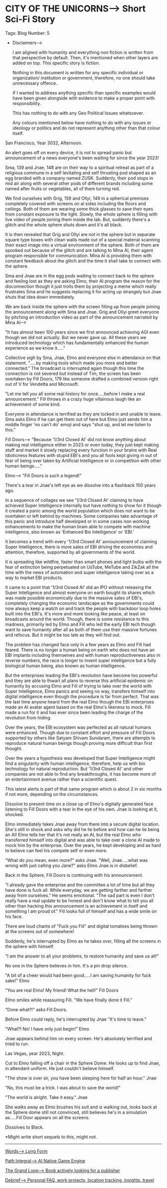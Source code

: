 # CITY OF THE UNICORNS—> Short Sci-Fi Story

Tags: Blog
Number: 5

- Disclaimers—>
    
    I am aligned with humanity and everything non fiction is written from that perspective by default. Then, it's mentioned when other layers are added on top. This specific story is fiction.
    
    Nothing in this document is written for any specific individual or organization/ institution or government, therefore, no one should take unnecessary offence.
    
    If I wanted to address anything specific than specific examples would have been given alongside with evidence to make a proper point with responsibility.
    
    This has nothing to do with any Geo Political Issues whatsoever.
    
    Any colours mentioned below have nothing to do with any issues or ideology or politics and do not represent anything other than that colour itself.
    

San Francisco, Year 3032, Afternoon.

An alert goes off on every device, it is not to spread panic but announcement of a news everyone's been waiting for since the year 2023!

Sma, 139 and Jnae, 148 are on their way to a spiritual retreat as part of a religious commune in a self levitating and self thrusting pod shaped as an egg branded with a company named ZUSK. Suddenly, their pod stops in mid air along with several other pods of different brands including some named after fruits or vegetables, all of them turning red.

We find ourselves with Grig, 159 and Ollyi, 149 in a spherical premises completely covered with screens on al sides including the floors and ceilings. Both of them are wearing some thick glasses to save their eyes from constant exposure to the light. Slowly, the whole sphere is filling with live video of people joining them inside the lab. But, suddenly there's a glitch and the whole sphere shuts down and it's all black.

It is then revealed that Grig and Ollyi are not in the sphere but in separate square type boxes with clean walls made out of a special material scanning their exact image into a virtual environment of the sphere. Both of them are spooked out because of the glitch and are talking to Mina AI, their agent program responsible for communication. Mina AI is providing them with constant feedback about the glitch and the time it shall take to connect with the sphere.

Sma and Jnae are in the egg pods waiting to connect back to the sphere and feeling lost as they are asking Elmo, their AI program the reason for the disconnection though it just trolls them by projecting a meme which really frustrates Sma and he suggests replacing it for acting up strangely but Jnae shuts that idea down immediately.

We are back inside the sphere with the screen filling up from people joining the announcement along with Sma and Jnae. Grig and Ollyi greet everyone by pitching an introduction video as part of the announcement narrated by Mina AI—>

"It has almost been 100 years since we first announced achieving AGI even though we did not actually. But we never gave up. All these years we introduced technology which has fundamentally enhanced the human experience as we know it….."

Collective sigh by Sma, Jnae, Elmo and everyone else in attendance on that statement.
"…..by making tools which made you more and better connected."
The broadcast is interrupted again though this time the connection is not severed but instead of Tim, the screen has been overtaken by Fill Doors, 179 like someone drafted a combined version right out of V for Vendetta and Microsoft.

"Let me tell you all some real history for once…..before I make a real announcement." Fill throws in a crazy huge villainous laugh like an achievement of some kind.

Everyone in attendance is terrified as they are locked in and unable to leave. Sma asks Elmo if he can get them out of here but Elmo just sends him a middle finger 'no can't do' emoji and says "shut up, and let me listen to this."

Fill Doors—> "Because '1/3rd Closed AI' did not know anything about making real intelligence either in 2023 or even today, they just kept making stuff and market it slowly replacing every function in your brains with Real Idioticness features with stupid EBI's and you all fools kept giving in out of fear of being over taken by Artificial Intelligence or in competition with other human beings….."

Elmo—> "Fill Doors is such a legend!"

There's a tear in Jnae's left eye as we dissolve into a flashback 100 years ago.

In a sequence of collages we see '1/3rd Closed AI' claiming to have achieved Super Intelligence internally but have nothing to show for it though it created a panic among the world population which does not want to be overtaken or left behind by machines. Some companies take advantage of this panic and introduce half developed or in some cases non working enhancements to make the human brain able to compete with machine intelligence, also known as 'Enhanced Bio Intelligence' or 'EBI.'

It becomes a trend with every '1/3rd Closed AI' announcement of claiming Super Intelligence, there is more sales of EBI driving the economies and attention, therefore, supported by all governments of the world.

It is spreading like wildfire, faster than smart phones and light bulbs with the fear of extinction being perpetuated on UsTube, MeTube and ZikZak all the time with the news of automation and super intelligence taking over as a way to market EBI products.

It came to a point that '1/3rd Closed AI' did an IPO without releasing the Super Intelligence and almost everyone on earth bought its shares which was made possible economically due to the massive sales of EBI's, completely changing the economic landscape as the governments could now always keep a watch on and track the people with backdoor loop holes built into the EBI's. It's more and more looking like peace, at least on broadcasts around the world. Though, there is some resistance to this madness, primarily led by Elmo and Fill who led the early EBI tech though want to save humanity after all as both of them use their massive fortunes and refocus. But it might be too late as they will find out.

The problem has changed face only in a few years as Elmo and Fill had feared. There is no longer a human being on earth who does not have an EBI implants including themselves and with human reproductiveness also in reverse numbers, the race is longer to invent super intelligence but a fully biological human being, also known as human intelligence.

But the enterprises leading the EBI's revolution have become too powerful and they are able to thwart all plans to reverse this artificial epidemic on humanity by accusing Elmo and Fill of trying to take over the world with Super Intelligence, Elmo panics and seeing no way, transfers himself into digital intelligence even though the procedure is far from perfect. That was the last time anyone heard from the real Elmo though the EBI enterprises made an AI avatar agent based on the real Elmo's likeness to mock. Fill made a run for it and has ever since been leading the charge of the revolution from hiding.

Over the years, the EBI ecosystem was perfected as all natural humans were enhanced. Though due to constant effort and pressure of Fill Doors supported by others like Satyam Shivam Sundaram, there are attempts to reproduce natural human beings though proving more difficult than first thought.

Over the years a hypothesis was developed that Super Intelligence might find a singularity with human intelligence, therefore, help us with bio technology for natural reproduction. But '1/3rd Closed AI' and other companies are not able to find any breakthroughs, it has become more of an entertainment avenue rather than a scientific quest.

This latest alerts is part of that same program which is about 2 in six months if not more, depending on the circumstances.

Dissolve to present time on a close up of Elmo's digitally generated face listening to Fill Doors with a tear in the eye of his own. Jnae is looking at it, shocked.

Elmo immediately takes Jnae away from there into a secure digital location. She's still in shock and asks why did he lie before and how can he lie being an AI! Elmo tells her that it's not really an AI, but the real Elmo who transferred himself into digital and was able to take over a clone AI made to mock him by the enterprise. Over the years, he kept developing and as hard to believe can feel his compete self or even more.

"What do you mean, even more?" asks Jnae.
"Well, Jnae…..what was wrong with just calling you Jane?" asks Elmo
Jnae is in disbelief.

Back in the Sphere, Fill Doors is continuing with his announcement.

"I already gave the enterprise and the committee a lot of time but all they have done is fuck all. While everyday, we are getting farther and farther away from ourselves." He seems emotional.
"The sad part is even I don't really have a real update to be honest and don't know what to tell you all other than hacking this announcement is an achievement in itself and something I am proud of." Fill looks full of himself and has a wide smile on his face.

There are loud chants of "Fuck you Fill" and digital tomatoes being thrown at the screens out of somewhere!

Suddenly, he's interrupted by Elmo as he takes over, filling all the screens in the sphere with himself.

"I am the answer to all your problems, to restore humanity and save us all!"

No one in the Sphere believes in him. It's a pin drop silence.

"A bit of a cheer would had been good…..I am saving humanity for fuck sake!" Elmo

"You are real Elmo! My friend! What the hell!" Fill Doors

Elmo smiles while reassuring Fill. "We have finally done it Fill."

"Done what?!" asks Fill Doors.

Before Elmo could reply, he's interrupted by Jnae "It's time to leave."

"What?! No! I have only just begin!" Elmo

Jnae appears behind him on every screen. He's absolutely terrified and tried to run.

Las Vegas, year 2023, Night. 

Cut to Elmo falling off a chair in the Sphere Dome. He looks up to find Jnae, in attendant uniform.
He just couldn't believe himself.

"The show is over sir, you have been sleeping here for half an hour." Jnae

"No, this must be a trick. I was about to save the world!" 

"The world is alright. Take it easy." Jnae

She walks away as Elmo brushes his suit and is walking out, looks back at the Sphere dome still not convinced, still believes he's in a simulation as…..Fill Door appears on all the screens.

Dissolves to Black.

*Might write short sequels to this, might not. 

---

[Words—> Long Form](../../Words%E2%80%94%20Long%20Form%2033d9afdc37704ab3ad9cc30c800d8674.md) 

[Path Integral—> AI Native Game Engine](../../Path%20Integral%E2%80%94%20AI%20Native%20Game%20Engine%20d5c888bb53304b80b1faa8feb852cb7e.md) 

[The Grand Loop—> Book actively looking for a publisher](../../Research%20+%20Book%20Projects%206cbd57a3aa79422f976215e5a528976d/Books%20100662375674800b9c0adcfb3982a189/The%20Grand%20Loop%E2%80%94%20Book%20actively%20looking%20for%20a%20publis%20205dae2c71c24f9dbad570b9001e99be.md) 

[Debrief—> Personal FAQ, work projects, location tracking, insights, travel](../../Debrief%E2%80%94%20Personal%20FAQ,%20work%20projects,%20location%20tra%20eebe8e51a17c47678acd07ac5c6f6212.md)